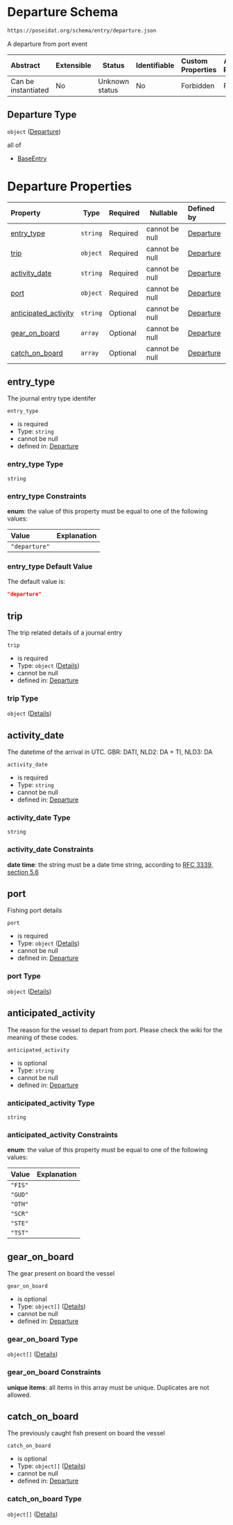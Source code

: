 # Departure Schema

```txt
https://poseidat.org/schema/entry/departure.json
```

A departure from port event


| Abstract            | Extensible | Status         | Identifiable | Custom Properties | Additional Properties | Access Restrictions | Defined In                                                            |
| :------------------ | ---------- | -------------- | ------------ | :---------------- | --------------------- | ------------------- | --------------------------------------------------------------------- |
| Can be instantiated | No         | Unknown status | No           | Forbidden         | Forbidden             | none                | [departure.json](schemas/entry/departure.json "open original schema") |

## Departure Type

`object` ([Departure](departure.md))

all of

-   [BaseEntry](arrival-allof-baseentry.md "check type definition")

# Departure Properties

| Property                                      | Type     | Required | Nullable       | Defined by                                                                                                                                               |
| :-------------------------------------------- | -------- | -------- | -------------- | :------------------------------------------------------------------------------------------------------------------------------------------------------- |
| [entry_type](#entry_type)                     | `string` | Required | cannot be null | [Departure](departure-properties-entry_type.md "https&#x3A;//poseidat.org/schema/entry/departure.json#/properties/entry_type")                           |
| [trip](#trip)                                 | `object` | Required | cannot be null | [Departure](arrival-properties-trip.md "https&#x3A;//poseidat.org/schema/core/trip-entry.json#/properties/trip")                                         |
| [activity_date](#activity_date)               | `string` | Required | cannot be null | [Departure](departure-properties-activity_date.md "https&#x3A;//poseidat.org/schema/entry/departure.json#/properties/activity_date")                     |
| [port](#port)                                 | `object` | Required | cannot be null | [Departure](arrival-properties-port.md "https&#x3A;//poseidat.org/schema/core/port.json#/properties/port")                                               |
| [anticipated_activity](#anticipated_activity) | `string` | Optional | cannot be null | [Departure](departure-properties-anticipated_activity.md "https&#x3A;//poseidat.org/schema/enum/reason-departure.json#/properties/anticipated_activity") |
| [gear_on_board](#gear_on_board)               | `array`  | Optional | cannot be null | [Departure](departure-properties-gear_on_board.md "https&#x3A;//poseidat.org/schema/entry/departure.json#/properties/gear_on_board")                     |
| [catch_on_board](#catch_on_board)             | `array`  | Optional | cannot be null | [Departure](departure-properties-catch_on_board.md "https&#x3A;//poseidat.org/schema/entry/departure.json#/properties/catch_on_board")                   |

## entry_type

The journal entry type identifer


`entry_type`

-   is required
-   Type: `string`
-   cannot be null
-   defined in: [Departure](departure-properties-entry_type.md "https&#x3A;//poseidat.org/schema/entry/departure.json#/properties/entry_type")

### entry_type Type

`string`

### entry_type Constraints

**enum**: the value of this property must be equal to one of the following values:

| Value         | Explanation |
| :------------ | ----------- |
| `"departure"` |             |

### entry_type Default Value

The default value is:

```json
"departure"
```

## trip

The trip related details of a journal entry


`trip`

-   is required
-   Type: `object` ([Details](arrival-properties-trip.md))
-   cannot be null
-   defined in: [Departure](arrival-properties-trip.md "https&#x3A;//poseidat.org/schema/core/trip-entry.json#/properties/trip")

### trip Type

`object` ([Details](arrival-properties-trip.md))

## activity_date

The datetime of the arrival in UTC. GBR: DATI, NLD2: DA + TI, NLD3: DA


`activity_date`

-   is required
-   Type: `string`
-   cannot be null
-   defined in: [Departure](departure-properties-activity_date.md "https&#x3A;//poseidat.org/schema/entry/departure.json#/properties/activity_date")

### activity_date Type

`string`

### activity_date Constraints

**date time**: the string must be a date time string, according to [RFC 3339, section 5.6](https://tools.ietf.org/html/rfc3339 "check the specification")

## port

Fishing port details


`port`

-   is required
-   Type: `object` ([Details](arrival-properties-port.md))
-   cannot be null
-   defined in: [Departure](arrival-properties-port.md "https&#x3A;//poseidat.org/schema/core/port.json#/properties/port")

### port Type

`object` ([Details](arrival-properties-port.md))

## anticipated_activity

The reason for the vessel to depart from port. Please check the wiki for the meaning of these codes.


`anticipated_activity`

-   is optional
-   Type: `string`
-   cannot be null
-   defined in: [Departure](departure-properties-anticipated_activity.md "https&#x3A;//poseidat.org/schema/enum/reason-departure.json#/properties/anticipated_activity")

### anticipated_activity Type

`string`

### anticipated_activity Constraints

**enum**: the value of this property must be equal to one of the following values:

| Value   | Explanation |
| :------ | ----------- |
| `"FIS"` |             |
| `"GUD"` |             |
| `"OTH"` |             |
| `"SCR"` |             |
| `"STE"` |             |
| `"TST"` |             |

## gear_on_board

The gear present on board the vessel


`gear_on_board`

-   is optional
-   Type: `object[]` ([Details](departure-properties-gear_on_board-items.md))
-   cannot be null
-   defined in: [Departure](departure-properties-gear_on_board.md "https&#x3A;//poseidat.org/schema/entry/departure.json#/properties/gear_on_board")

### gear_on_board Type

`object[]` ([Details](departure-properties-gear_on_board-items.md))

### gear_on_board Constraints

**unique items**: all items in this array must be unique. Duplicates are not allowed.

## catch_on_board

The previously caught fish present on board the vessel


`catch_on_board`

-   is optional
-   Type: `object[]` ([Details](departure-properties-catch_on_board-items.md))
-   cannot be null
-   defined in: [Departure](departure-properties-catch_on_board.md "https&#x3A;//poseidat.org/schema/entry/departure.json#/properties/catch_on_board")

### catch_on_board Type

`object[]` ([Details](departure-properties-catch_on_board-items.md))
